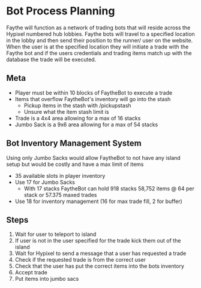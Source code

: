 # Bot Process Planning

Faythe will function as a network of trading bots that will reside across the Hypixel numbered hub lobbies. Faythe bots will travel to a specified location in the lobby and then send their position to the runner/ user on the website. When the user is at the specified location they will initiate a trade with the Faythe bot and if the users credentials and trading items match up with the database the trade will be executed.

## Meta

- Player must be within 10 blocks of FaytheBot to execute a trade
- Items that overflow FaytheBot's inventory will go into the stash
  - Pickup items in the stash with /pickupstash
  - Unsure what the item stash limit is
- Trade is a 4x4 area allowing for a max of 16 stacks
- Jumbo Sack is a 9x6 area allowing for a max of 54 stacks

## Bot Inventory Management System

Using only Jumbo Sacks would allow FaytheBot to not have any island setup but would be costly and have a max limit of items

- 35 available slots in player inventory
- Use 17 for Jumbo Sacks
  - With 17 stacks FaytheBot can hold 918 stacks 58,752 items @ 64 per stack or 57.375 maxed trades
- Use 18 for inventory management (16 for max trade fill, 2 for buffer)

## Steps

1. Wait for user to teleport to island
2. If user is not in the user specified for the trade kick them out of the island
3. Wait for Hypixel to send a message that a user has requested a trade
4. Check if the requested trade is from the correct user
5. Check that the user has put the correct items into the bots inventory
6. Accept trade
7. Put items into jumbo sacs